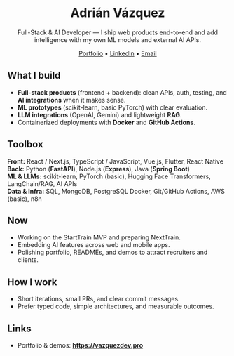 <h1 align="center">Adrián Vázquez</h1>
<p align="center">
  Full-Stack & AI Developer — I ship web products end-to-end and add intelligence with my own ML models and external AI APIs.
</p>

<p align="center">
  <a href="https://vazquezdev.pro">Portfolio</a> •
  <a href="https://www.linkedin.com/in/adrivaz/">LinkedIn</a> •
  <a href="mailto:adrianvazvaz.2117@gmail.com">Email</a>
</p>

## What I build
- **Full-stack products** (frontend + backend): clean APIs, auth, testing, and **AI integrations** when it makes sense.
- **ML prototypes** (scikit-learn, basic PyTorch) with clear evaluation.
- **LLM integrations** (OpenAI, Gemini) and lightweight **RAG**.
- Containerized deployments with **Docker** and **GitHub Actions**.

## Toolbox
**Front:** React / Next.js, TypeScript / JavaScript, Vue.js, Flutter, React Native
**Back:** Python (**FastAPI**), Node.js (**Express**), Java (**Spring Boot**)  
**ML & LLMs:** scikit-learn, PyTorch (basic), Hugging Face Transformers, LangChain/RAG, AI APIs  
**Data & Infra:** SQL, MongoDB, PostgreSQL Docker, Git/GitHub Actions, AWS (basic), n8n

## Now
- Working on the StartTrain MVP and preparing NextTrain. 
- Embedding AI features across web and mobile apps. 
- Polishing portfolio, READMEs, and demos to attract recruiters and clients.

## How I work
- Short iterations, small PRs, and clear commit messages.
- Prefer typed code, simple architectures, and measurable outcomes.

## Links
- Portfolio & demos: **https://vazquezdev.pro**
